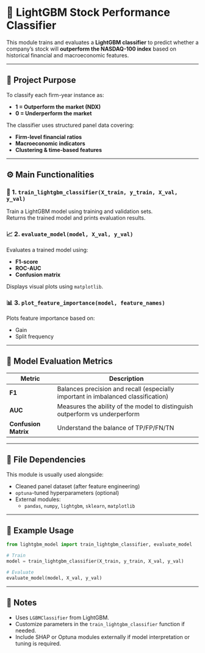 
# 🌟 LightGBM Stock Performance Classifier

This module trains and evaluates a **LightGBM classifier** to predict whether a company’s stock will **outperform the NASDAQ-100 index** based on historical financial and macroeconomic features.

---

## 📌 Project Purpose

To classify each firm-year instance as:

- **1 = Outperform the market (NDX)**
- **0 = Underperform the market**

The classifier uses structured panel data covering:

- **Firm-level financial ratios**
- **Macroeconomic indicators**
- **Clustering & time-based features**

---

## ⚙️ Main Functionalities

### 🔧 1. `train_lightgbm_classifier(X_train, y_train, X_val, y_val)`
Train a LightGBM model using training and validation sets.  
Returns the trained model and prints evaluation results.

### 📈 2. `evaluate_model(model, X_val, y_val)`
Evaluates a trained model using:
- **F1-score**
- **ROC-AUC**
- **Confusion matrix**

Displays visual plots using `matplotlib`.

### 📊 3. `plot_feature_importance(model, feature_names)`
Plots feature importance based on:
- Gain
- Split frequency

---

## 🧪 Model Evaluation Metrics

| Metric     | Description                                                  |
|------------|--------------------------------------------------------------|
| **F1**     | Balances precision and recall (especially important in imbalanced classification) |
| **AUC**    | Measures the ability of the model to distinguish outperform vs underperform |
| **Confusion Matrix** | Understand the balance of TP/FP/FN/TN              |

---

## 📂 File Dependencies

This module is usually used alongside:

- Cleaned panel dataset (after feature engineering)
- `optuna`-tuned hyperparameters (optional)
- External modules:
  - `pandas`, `numpy`, `lightgbm`, `sklearn`, `matplotlib`

---

## 🚀 Example Usage

```python
from lightgbm_model import train_lightgbm_classifier, evaluate_model

# Train
model = train_lightgbm_classifier(X_train, y_train, X_val, y_val)

# Evaluate
evaluate_model(model, X_val, y_val)
```

---

## 📌 Notes

- Uses `LGBMClassifier` from LightGBM.
- Customize parameters in the `train_lightgbm_classifier` function if needed.
- Include SHAP or Optuna modules externally if model interpretation or tuning is required.

